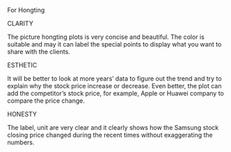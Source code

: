 For Hongting

CLARITY

The picture hongting plots is very concise and beautiful. The color is suitable and may it can label the special points to display what you want to share with the clients. 

ESTHETIC

It will be better to look at more years’ data to figure out the trend and try to explain why the stock price increase or decrease. Even better, the plot can add the competitor’s stock price, for  example, Apple or Huawei company to compare the price change.

HONESTY

The label, unit are very clear and it clearly shows how the Samsung stock closing price changed during the recent times without exaggerating the numbers. 

